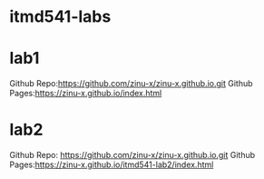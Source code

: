 # itmd541-labs

# lab1 
Github Repo:https://github.com/zinu-x/zinu-x.github.io.git
Github Pages:https://zinu-x.github.io/index.html

# lab2 
Github Repo: https://github.com/zinu-x/zinu-x.github.io.git
Github Pages:https://zinu-x.github.io/itmd541-lab2/index.html



